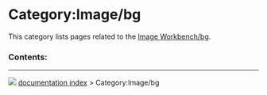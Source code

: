 # Category:Image/bg
This category lists pages related to the [Image Workbench/bg](Image_Workbench/bg.md).

### Contents:



---
![](images/Right_arrow.png) [documentation index](../README.md) > Category:Image/bg
